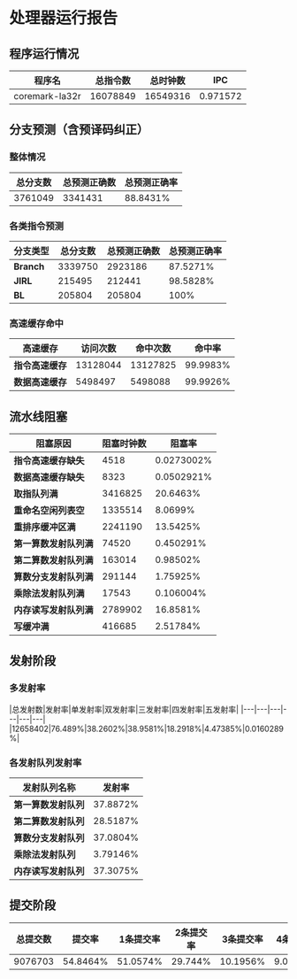 # 处理器运行报告
## 程序运行情况
|程序名|总指令数|总时钟数|IPC|
|---|---|---|---|
|coremark-la32r|16078849|16549316|0.971572|

## 分支预测（含预译码纠正）
### 整体情况
|总分支数|总预测正确数|总预测正确率|
|---|---|---|
|3761049|3341431|88.8431%|

### 各类指令预测
|分支类型|总分支数|总预测正确数|总预测正确率|
|---|---|---|---|
|**Branch**| 3339750 | 2923186 | 87.5271%|
|**JIRL**| 215495 | 212441 | 98.5828%|
|**BL**| 205804 | 205804 | 100%|

### 高速缓存命中
|高速缓存|访问次数|命中次数|命中率|
|---|---|---|---|
|**指令高速缓存**| 13128044 | 13127825 | 99.9983%|
|**数据高速缓存**| 5498497 | 5498088 | 99.9926%|
## 流水线阻塞
|阻塞原因|阻塞时钟数|阻塞率|
|---|---|---|
|**指令高速缓存缺失**| 4518 | 0.0273002%|
|**数据高速缓存缺失**| 8323 | 0.0502921%|
|**取指队列满**| 3416825 | 20.6463%|
|**重命名空闲列表空**|1335514 | 8.0699%|
|**重排序缓冲区满**|2241190 | 13.5425%|
|**第一算数发射队列满**|74520 | 0.450291%|
|**第二算数发射队列满**|163014 | 0.98502%|
|**算数分支发射队列满**|291144 | 1.75925%|
|**乘除法发射队列满**|17543 | 0.106004%|
|**内存读写发射队列满**|2789902 | 16.8581%|
|**写缓冲满**|416685 | 2.51784%|

## 发射阶段
### 多发射率
|总发射数|发射率|单发射率|双发射率|三发射率|四发射率|五发射率|
|---|---|---|---|---|---|
|12658402|76.489%|38.2602%|38.9581%|18.2918%|4.47385%|0.0160289%|

### 各发射队列发射率
|发射队列名称|发射率|
|---|---|
|**第一算数发射队列**|37.8872%|
|**第二算数发射队列**|28.5187%|
|**算数分支发射队列**|37.0804%|
|**乘除法发射队列**|3.79146%|
|**内存读写发射队列**|37.3075%|

## 提交阶段
|总提交数|提交率|1条提交率|2条提交率|3条提交率|4条提交率|
|---|---|---|---|---|---|
|9076703|54.8464%|51.0574%|29.744%|10.1956%|9.00296%|
